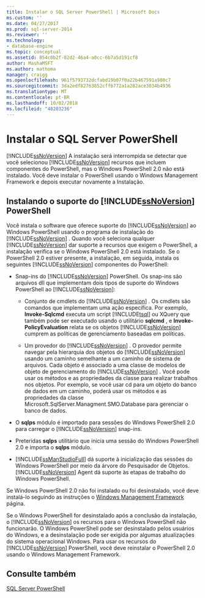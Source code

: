 ```yaml
---
title: Instalar o SQL Server PowerShell | Microsoft Docs
ms.custom: ''
ms.date: 04/27/2017
ms.prod: sql-server-2014
ms.reviewer: ''
ms.technology:
- database-engine
ms.topic: conceptual
ms.assetid: 854c0b2f-02d2-46a4-a8cc-6b7a5d191cf8
author: MashaMSFT
ms.author: mathoma
manager: craigg
ms.openlocfilehash: 961f5793732dcfabd19b07f0a22b467591a980c7
ms.sourcegitcommit: 3da2edf82763852cff6772a1a282ace3034b4936
ms.translationtype: MT
ms.contentlocale: pt-BR
ms.lasthandoff: 10/02/2018
ms.locfileid: "48203236"
---
```

# <a name="install-sql-server-powershell"></a>Instalar o SQL Server PowerShell
  [!INCLUDE[ssNoVersion](../../includes/ssnoversion-md.md)] A instalação será interrompida se detectar que você selecionou [!INCLUDE[ssNoVersion](../../includes/ssnoversion-md.md)] recursos que incluem componentes do PowerShell, mas o Windows PowerShell 2.0 não está instalado. Você deve instalar o PowerShell usando o Windows Management Framework e depois executar novamente a Instalação.  
  
## <a name="installing-includessnoversionincludesssnoversion-mdmd-powershell-support"></a>Instalando o suporte do [!INCLUDE[ssNoVersion](../../includes/ssnoversion-md.md)] PowerShell  
 Você instala o software que oferece suporte do [!INCLUDE[ssNoVersion](../../includes/ssnoversion-md.md)] ao Windows PowerShell usando o programa de instalação do [!INCLUDE[ssNoVersion](../../includes/ssnoversion-md.md)] . Quando você seleciona qualquer [!INCLUDE[ssNoVersion](../../includes/ssnoversion-md.md)] dar suporte a recursos que exigem o PowerShell, a instalação verifica se o Windows PowerShell 2.0 está instalado. Se o PowerShell 2.0 estiver presente, a instalação, em seguida, instala os seguintes [!INCLUDE[ssNoVersion](../../includes/ssnoversion-md.md)] componentes do PowerShell:  
  
-   Snap-ins do [!INCLUDE[ssNoVersion](../../includes/ssnoversion-md.md)] PowerShell. Os snap-ins são arquivos dll que implementam dois tipos de suporte do Windows PowerShell ao [!INCLUDE[ssNoVersion](../../includes/ssnoversion-md.md)]:  
  
    -   Conjunto de cmdlets do [!INCLUDE[ssNoVersion](../../includes/ssnoversion-md.md)] . Os cmdlets são comandos que implementam uma ação específica. Por exemplo, **Invoke-Sqlcmd** executa um script [!INCLUDE[tsql](../../includes/tsql-md.md)] ou XQuery que também pode ser executado usando o utilitário **sqlcmd** , e **Invoke-PolicyEvaluation** relata se os objetos [!INCLUDE[ssNoVersion](../../includes/ssnoversion-md.md)] cumprem as políticas de gerenciamento baseadas em políticas.  
  
    -   Um provedor do [!INCLUDE[ssNoVersion](../../includes/ssnoversion-md.md)] . O provedor permite navegar pela hierarquia dos objetos do [!INCLUDE[ssNoVersion](../../includes/ssnoversion-md.md)] usando um caminho semelhante a um caminho de sistema de arquivos. Cada objeto é associado a uma classe de modelos de objeto de gerenciamento do [!INCLUDE[ssNoVersion](../../includes/ssnoversion-md.md)] . Você pode usar os métodos e as propriedades da classe para realizar trabalhos nos objetos. Por exemplo, se você usar cd para um objeto do banco de dados em um caminho, poderá usar os métodos e as propriedades da classe Microsoft.SqlServer.Managment.SMO.Database para gerenciar o banco de dados.  
  
-   O **sqlps** módulo é importado para sessões do Windows PowerShell 2.0 para carregar o [!INCLUDE[ssNoVersion](../../includes/ssnoversion-md.md)] snap-ins.  
  
-   Preteridas **sqlps** utilitário que inicia uma sessão do Windows PowerShell 2.0 e importa o **sqlps** módulo.  
  
-   [!INCLUDE[ssManStudioFull](../../includes/ssmanstudiofull-md.md)] dá suporte à inicialização das sessões do Windows PowerShell por meio da árvore do Pesquisador de Objetos. [!INCLUDE[ssNoVersion](../../includes/ssnoversion-md.md)] Agent dá suporte às etapas de trabalho do Windows PowerShell.  
  
 Se Windows PowerShell 2.0 não foi instalado ou foi desinstalado, você deve instalá-lo seguindo as instruções o [Windows Management Framework](http://go.microsoft.com/fwlink/?LinkId=186214) página.  
  
 Se o Windows PowerShell for desinstalado após a conclusão da instalação, o [!INCLUDE[ssNoVersion](../../includes/ssnoversion-md.md)] os recursos para o Windows PowerShell não funcionarão. O Windows PowerShell pode ser desinstalado pelos usuários do Windows, e a desinstalação pode ser exigida por algumas atualizações do sistema operacional Windows. Para usar os recursos do [!INCLUDE[ssNoVersion](../../includes/ssnoversion-md.md)] PowerShell, você deve reinstalar o PowerShell 2.0 usando o Windows Management Framework.  
  
## <a name="see-also"></a>Consulte também  
 [SQL Server PowerShell](../../powershell/sql-server-powershell.md)  
  
  
